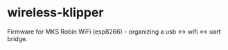# wireless-klipper
Firmware for MKS Robin WiFi (esp8266) - organizing a usb &lt;-> wifi &lt;-> uart bridge.
